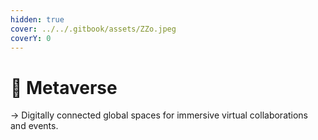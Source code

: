 ```yaml
---
hidden: true
cover: ../../.gitbook/assets/ZZo.jpeg
coverY: 0
---
```


# 📍 Metaverse

→ Digitally connected global spaces for immersive virtual collaborations and events.
